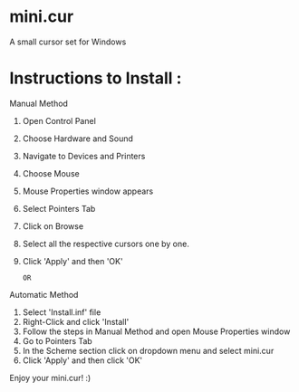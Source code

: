 # mini.cur
 A small cursor set for Windows

# Instructions to Install :
Manual Method

1. Open Control Panel
2. Choose Hardware and Sound
3. Navigate to Devices and Printers
4. Choose Mouse
5. Mouse Properties window appears
6. Select Pointers Tab
7. Click on Browse
8. Select all the respective cursors one by one.
9. Click 'Apply' and then 'OK'

       OR
Automatic Method

1. Select 'Install.inf' file
2. Right-Click and click 'Install'
3. Follow the steps in Manual Method and open Mouse Properties window
4. Go to Pointers Tab 
5. In the Scheme section click on dropdown menu and select mini.cur
6. Click 'Apply' and then click 'OK'

Enjoy your mini.cur! :)
 	 

